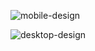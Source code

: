 

![mobile-design](https://user-images.githubusercontent.com/86811450/135244116-7dd85f42-eb63-4cca-82a6-b7ca884c4629.jpg)


![desktop-design](https://user-images.githubusercontent.com/86811450/135244138-622f44b9-50c2-4b69-b268-1a5eae151bc7.jpg)
